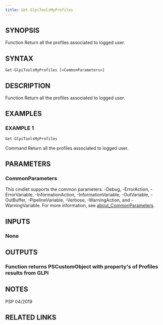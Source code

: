 ```yaml
---
title: Get-GlpiToolsMyProfiles
---
```


## SYNOPSIS
Function Return all the profiles associated to logged user.

## SYNTAX

```
Get-GlpiToolsMyProfiles [<CommonParameters>]
```

## DESCRIPTION
Function Return all the profiles associated to logged user.

## EXAMPLES

### EXAMPLE 1
```
Get-GlpiToolsMyProfiles
```

Command Return all the profiles associated to logged user.

## PARAMETERS

### CommonParameters
This cmdlet supports the common parameters: -Debug, -ErrorAction, -ErrorVariable, -InformationAction, -InformationVariable, -OutVariable, -OutBuffer, -PipelineVariable, -Verbose, -WarningAction, and -WarningVariable. For more information, see [about_CommonParameters](http://go.microsoft.com/fwlink/?LinkID=113216).

## INPUTS

### None
## OUTPUTS

### Function returns PSCustomObject with property's of Profiles results from GLPI
## NOTES
PSP 04/2019

## RELATED LINKS
